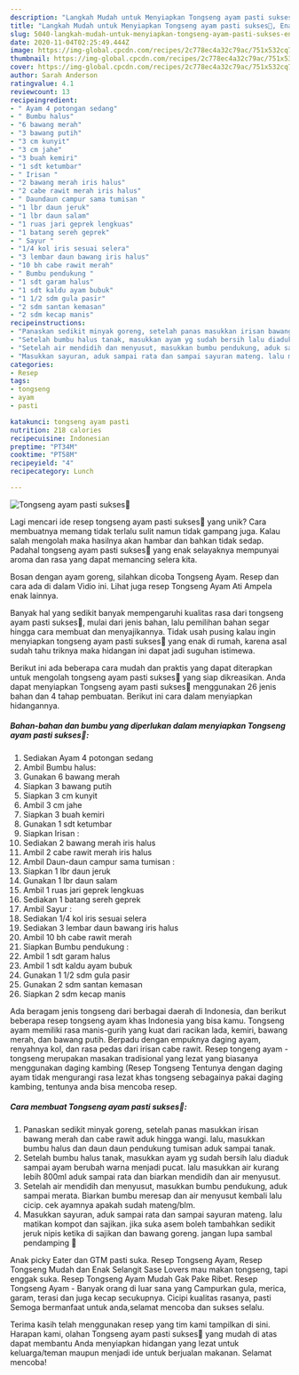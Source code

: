 ```yaml
---
description: "Langkah Mudah untuk Menyiapkan Tongseng ayam pasti sukses🤪, Enak"
title: "Langkah Mudah untuk Menyiapkan Tongseng ayam pasti sukses🤪, Enak"
slug: 5040-langkah-mudah-untuk-menyiapkan-tongseng-ayam-pasti-sukses-enak
date: 2020-11-04T02:25:49.444Z
image: https://img-global.cpcdn.com/recipes/2c778ec4a32c79ac/751x532cq70/tongseng-ayam-pasti-sukses🤪-foto-resep-utama.jpg
thumbnail: https://img-global.cpcdn.com/recipes/2c778ec4a32c79ac/751x532cq70/tongseng-ayam-pasti-sukses🤪-foto-resep-utama.jpg
cover: https://img-global.cpcdn.com/recipes/2c778ec4a32c79ac/751x532cq70/tongseng-ayam-pasti-sukses🤪-foto-resep-utama.jpg
author: Sarah Anderson
ratingvalue: 4.1
reviewcount: 13
recipeingredient:
- " Ayam 4 potongan sedang"
- " Bumbu halus"
- "6 bawang merah"
- "3 bawang putih"
- "3 cm kunyit"
- "3 cm jahe"
- "3 buah kemiri"
- "1 sdt ketumbar"
- " Irisan "
- "2 bawang merah iris halus"
- "2 cabe rawit merah iris halus"
- " Daundaun campur sama tumisan "
- "1 lbr daun jeruk"
- "1 lbr daun salam"
- "1 ruas jari geprek lengkuas"
- "1 batang sereh geprek"
- " Sayur "
- "1/4 kol iris sesuai selera"
- "3 lembar daun bawang iris halus"
- "10 bh cabe rawit merah"
- " Bumbu pendukung "
- "1 sdt garam halus"
- "1 sdt kaldu ayam bubuk"
- "1 1/2 sdm gula pasir"
- "2 sdm santan kemasan"
- "2 sdm kecap manis"
recipeinstructions:
- "Panaskan sedikit minyak goreng, setelah panas masukkan irisan bawang merah dan cabe rawit aduk hingga wangi. lalu, masukkan bumbu halus dan daun daun pendukung tumisan aduk sampai tanak."
- "Setelah bumbu halus tanak, masukkan ayam yg sudah bersih lalu diaduk sampai ayam berubah warna menjadi pucat. lalu masukkan air kurang lebih 800ml aduk sampai rata dan biarkan mendidih dan air menyusut."
- "Setelah air mendidih dan menyusut, masukkan bumbu pendukung, aduk sampai merata. Biarkan bumbu meresap dan air menyusut kembali lalu cicip. cek ayamnya apakah sudah mateng/blm."
- "Masukkan sayuran, aduk sampai rata dan sampai sayuran mateng. lalu matikan kompot dan sajikan. jika suka asem boleh tambahkan sedikit jeruk nipis ketika di sajikan dan bawang goreng. jangan lupa sambal pendamping 🥰"
categories:
- Resep
tags:
- tongseng
- ayam
- pasti

katakunci: tongseng ayam pasti 
nutrition: 218 calories
recipecuisine: Indonesian
preptime: "PT34M"
cooktime: "PT58M"
recipeyield: "4"
recipecategory: Lunch

---
```



![Tongseng ayam pasti sukses🤪](https://img-global.cpcdn.com/recipes/2c778ec4a32c79ac/751x532cq70/tongseng-ayam-pasti-sukses🤪-foto-resep-utama.jpg)

Lagi mencari ide resep tongseng ayam pasti sukses🤪 yang unik? Cara membuatnya memang tidak terlalu sulit namun tidak gampang juga. Kalau salah mengolah maka hasilnya akan hambar dan bahkan tidak sedap. Padahal tongseng ayam pasti sukses🤪 yang enak selayaknya mempunyai aroma dan rasa yang dapat memancing selera kita.

Bosan dengan ayam goreng, silahkan dicoba Tongseng Ayam. Resep dan cara ada di dalam Vidio ini. Lihat juga resep Tongseng Ayam Ati Ampela enak lainnya.

Banyak hal yang sedikit banyak mempengaruhi kualitas rasa dari tongseng ayam pasti sukses🤪, mulai dari jenis bahan, lalu pemilihan bahan segar hingga cara membuat dan menyajikannya. Tidak usah pusing kalau ingin menyiapkan tongseng ayam pasti sukses🤪 yang enak di rumah, karena asal sudah tahu triknya maka hidangan ini dapat jadi suguhan istimewa.


Berikut ini ada beberapa cara mudah dan praktis yang dapat diterapkan untuk mengolah tongseng ayam pasti sukses🤪 yang siap dikreasikan. Anda dapat menyiapkan Tongseng ayam pasti sukses🤪 menggunakan 26 jenis bahan dan 4 tahap pembuatan. Berikut ini cara dalam menyiapkan hidangannya.

<!--inarticleads1-->

##### Bahan-bahan dan bumbu yang diperlukan dalam menyiapkan Tongseng ayam pasti sukses🤪:

1. Sediakan  Ayam 4 potongan sedang
1. Ambil  Bumbu halus:
1. Gunakan 6 bawang merah
1. Siapkan 3 bawang putih
1. Siapkan 3 cm kunyit
1. Ambil 3 cm jahe
1. Siapkan 3 buah kemiri
1. Gunakan 1 sdt ketumbar
1. Siapkan  Irisan :
1. Sediakan 2 bawang merah iris halus
1. Ambil 2 cabe rawit merah iris halus
1. Ambil  Daun-daun campur sama tumisan :
1. Siapkan 1 lbr daun jeruk
1. Gunakan 1 lbr daun salam
1. Ambil 1 ruas jari geprek lengkuas
1. Sediakan 1 batang sereh geprek
1. Ambil  Sayur :
1. Sediakan 1/4 kol iris sesuai selera
1. Sediakan 3 lembar daun bawang iris halus
1. Ambil 10 bh cabe rawit merah
1. Siapkan  Bumbu pendukung :
1. Ambil 1 sdt garam halus
1. Ambil 1 sdt kaldu ayam bubuk
1. Gunakan 1 1/2 sdm gula pasir
1. Gunakan 2 sdm santan kemasan
1. Siapkan 2 sdm kecap manis


Ada beragam jenis tongseng dari berbagai daerah di Indonesia, dan berikut beberapa resep tongseng ayam khas Indonesia yang bisa kamu. Tongseng ayam memiliki rasa manis-gurih yang kuat dari racikan lada, kemiri, bawang merah, dan bawang putih. Berpadu dengan empuknya daging ayam, renyahnya kol, dan rasa pedas dari irisan cabe rawit. Resep tongeng ayam - tongseng merupakan masakan tradisional yang lezat yang biasanya menggunakan daging kambing (Resep Tongseng Tentunya dengan daging ayam tidak mengurangi rasa lezat khas tongseng sebagainya pakai daging kambing, tentunya anda bisa mencoba resep. 

<!--inarticleads2-->

##### Cara membuat Tongseng ayam pasti sukses🤪:

1. Panaskan sedikit minyak goreng, setelah panas masukkan irisan bawang merah dan cabe rawit aduk hingga wangi. lalu, masukkan bumbu halus dan daun daun pendukung tumisan aduk sampai tanak.
1. Setelah bumbu halus tanak, masukkan ayam yg sudah bersih lalu diaduk sampai ayam berubah warna menjadi pucat. lalu masukkan air kurang lebih 800ml aduk sampai rata dan biarkan mendidih dan air menyusut.
1. Setelah air mendidih dan menyusut, masukkan bumbu pendukung, aduk sampai merata. Biarkan bumbu meresap dan air menyusut kembali lalu cicip. cek ayamnya apakah sudah mateng/blm.
1. Masukkan sayuran, aduk sampai rata dan sampai sayuran mateng. lalu matikan kompot dan sajikan. jika suka asem boleh tambahkan sedikit jeruk nipis ketika di sajikan dan bawang goreng. jangan lupa sambal pendamping 🥰


Anak picky Eater dan GTM pasti suka. Resep Tongseng Ayam, Resep Tongseng Mudah dan Enak Selangit Sase Lovers mau makan tongseng, tapi enggak suka. Resep Tongseng Ayam Mudah Gak Pake Ribet. Resep Tongseng Ayam - Banyak orang di luar sana yang Campurkan gula, merica, garam, terasi dan juga kecap secukupnya. Cicipi kualitas rasanya, pasti Semoga bermanfaat untuk anda,selamat mencoba dan sukses selalu. 

Terima kasih telah menggunakan resep yang tim kami tampilkan di sini. Harapan kami, olahan Tongseng ayam pasti sukses🤪 yang mudah di atas dapat membantu Anda menyiapkan hidangan yang lezat untuk keluarga/teman maupun menjadi ide untuk berjualan makanan. Selamat mencoba!
